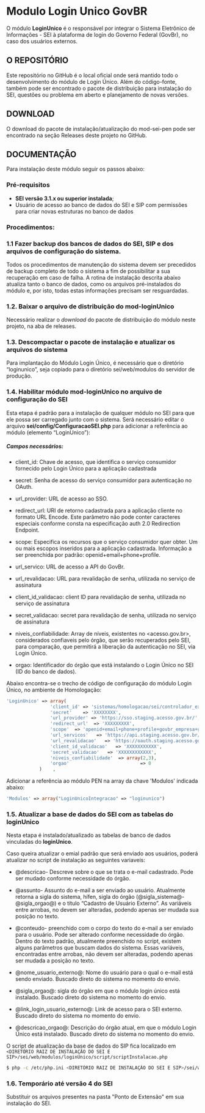 # Modulo Login Unico GovBR

O módulo **LoginUnico** é o responsável por integrar o Sistema Eletrônico de Informações - SEI à plataforma de login do Governo Federal (GovBr), no caso dos usuários externos.

## O REPOSITÓRIO

Este repositório no GitHub é o local oficial onde será mantido todo o desenvolvimento do módulo de Login Único. Além do código-fonte, também pode ser encontrado o pacote de distribuição para instalação do SEI, questões ou problema em aberto e planejamento de novas versões.


## DOWNLOAD

O download do pacote de instalação/atualização do mod-sei-pen pode ser encontrado na seção Releases deste projeto no GitHub. 


## DOCUMENTAÇÃO

Para instalação deste módulo seguir os passos abaixo:

### Pré-requisitos
 - **SEI versão 3.1.x ou superior instalada**;
 - Usuário de acesso ao banco de dados do SEI e SIP com permissões para criar novas estruturas no banco de dados


 ### Procedimentos:

### 1.1 Fazer backup dos bancos de dados do SEI, SIP e dos arquivos de configuração do sistema.

Todos os procedimentos de manutenção do sistema devem ser precedidos de backup completo de todo o sistema a fim de possibilitar a sua recuperação em caso de falha. A rotina de instalação descrita abaixo atualiza tanto o banco de dados, como os arquivos pré-instalados do módulo e, por isto, todas estas informações precisam ser resguardadas.

### 1.2. Baixar o arquivo de distribuição do **mod-loginUnico**

Necessário realizar o _download_ do pacote de distribuição do módulo neste projeto, na aba de releases.


### 1.3. Descompactar o pacote de instalação e atualizar os arquivos do sistema

Para implantação do Módulo Login Único, é necessário que o diretório “loginunico”, seja copiado para o diretório sei/web/modulos do servidor de produção.

### 1.4.  Habilitar módulo **mod-loginUnico** no arquivo de configuração do SEI

Esta etapa é padrão para a instalação de qualquer módulo no SEI para que ele possa ser carregado junto com o sistema. Será necessário editar o arquivo **sei/config/ConfiguracaoSEI.php** para adicionar a referência ao módulo (elemento “LoginUnico”):

##### Campos necessários:

-  client_id: Chave de acesso, que identifica o serviço consumidor fornecido pelo Login Único para a aplicação cadastrada

-  secret: Senha de acesso do serviço consumidor para autenticação no OAuth.

-  url_provider: URL de acesso ao SSO.

-  redirect_url: URI de retorno cadastrada para a aplicação cliente no formato URL Encode. Este parâmetro não pode conter caracteres especiais conforme consta na especificação auth 2.0 Redirection Endpoint.

-  scope: Especifica os recursos que o serviço consumidor quer obter. Um ou mais escopos inseridos para a aplicação cadastrada. Informação a ser preenchida por padrão: openid+email+phone+profile.

-  url_servico: URL de acesso a API do GovBr.

-  url_revalidacao: URL para revalidação de senha, utilizada no serviço de assinatura

-  client_id_validacao: client ID para revalidação de senha, utilizada no serviço de assinatura

-  secret_validacao: secret para revalidação de senha, utilizada no serviço de assinatura

-  niveis_confiabilidade: Array de níveis, existentes no <acesso.gov.br>, considerados confiaveis pelo órgão, que serão recuperados pelo SEI, para comparação, que permitirá a liberação da autenticação no SEI, via Login Único.

-  orgao: Identificador do órgão que está instalando o Login Único no SEI (ID do banco de dados).


Abaixo encontra-se o trecho de código de configuração do módulo Login Único, no ambiente de Homologação:



```php
'LoginUnico' => array(
                'client_id' => 'sistemas/homologacao/sei/controlador_externo',
                'secret'    => 'XXXXXXXX',
                'url_provider' => 'https://sso.staging.acesso.gov.br/',
                'redirect_url'  => 'XXXXXXXXX',
                'scope'  => 'openid+email+phone+profile+govbr_empresa+govbr_confiabilidades',
                'url_servicos'   => 'https://api.staging.acesso.gov.br/',
                'url_revalidacao'   => 'https://oauth.staging.acesso.gov.br/v1/',
                'client_id_validacao'   => 'XXXXXXXXXXX',
                'secret_validacao'   => 'XXXXXXXXXXXX',
                'niveis_confiabilidade'  => array(2,3),
                'orgao'                          => 0
            )    ,
```

Adicionar a referência ao módulo PEN na array da chave 'Modulos' indicada abaixo:

```php
'Modulos' => array("LoginUnicoIntegracao" => "loginunico")
```



### 1.5. Atualizar a base de dados do SEI com as tabelas do **loginUnico**

Nesta etapa é instalado/atualizado as tabelas de banco de dados vinculadas do **loginUnico**. 

Caso queira atualizar o emial padrão que será enviado aos usuários, poderá atualizar no script de instalação as seguintes variaveis:

-  @descricao- Descreve sobre o que se trata o e-mail cadastrado. Pode ser mudado conforme necessidade do órgão.

-  @assunto- Assunto do e-mail a ser enviado ao usuário. Atualmente retorna a sigla do sistema, hífen, sigla do órgão (@sigla_sistema@-@sigla_orgao@) e o título “Cadastro de Usuário Externo”. As variáveis entre arrobas, no devem ser alteradas, podendo apenas ser mudada sua posição no texto.

-  @conteudo- preenchido com o corpo do texto do e-mail a ser enviado para o usuário. Pode ser alterado conforme necessidade do órgão. Dentro do texto padrão, atualmente preenchido no script, existem alguns parâmetros que buscam dados do sistema. Essas variáveis, encontradas entre arrobas, não devem ser alteradas, podendo apenas ser mudada a posição no texto.

-  @nome_usuario_externo@: Nome do usuário para o qual o e-mail está sendo enviado. Buscado direto do sistema no momento do envio.

-  @sigla_orgao@: sigla do órgão em que o módulo login único está instalado. Buscado direto do sistema no momento do envio.

-  @link_login_usuario_externo@: Link de acesso para o SEI externo. Buscado direto do sistema no momento do envio.

-  @descricao_orgao@: Descrição do órgão atual, em que o módulo Login Único está instalado. Buscado direto do sistema no momento do envio.

O script de atualização da base de dados do SIP fica localizado em ```<DIRETÓRIO RAIZ DE INSTALAÇÃO DO SEI E SIP>/sei/web/modulos/loginUnico/script/scriptInstalacao.php```

```bash
$ php -c /etc/php.ini <DIRETÓRIO RAIZ DE INSTALAÇÃO DO SEI E SIP>/sei/web/modulos/loginUnico/script/scriptInstalacao.php
```



### 1.6. Temporário até versão 4 do SEI

Substituir os arquivos presentes na pasta "Ponto de Extensão" em sua instalação do SEI.